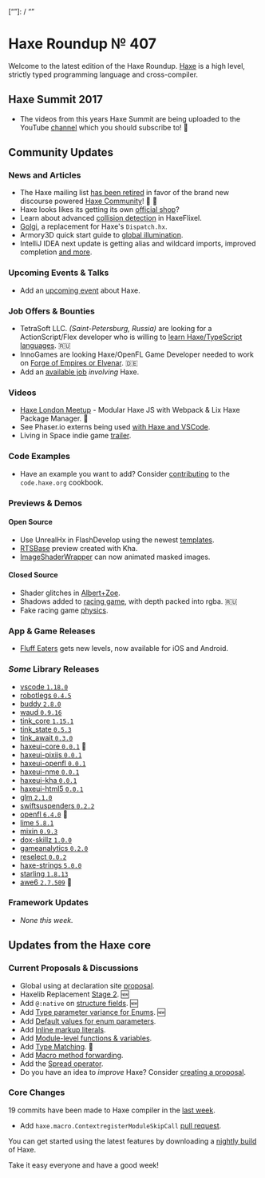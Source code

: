 [_template]: ../templates/roundup.html
[date]: / "2017-11-10 09:52:00"
[modified]: / "2017-11-10 10:23:00"
[published]: / "2017-11-10 12:00:00"
[description]: / "The latest news covering the Haxe community, featuring upcoming talks, the latest HaxeLib releases, game previews and lots more!"
[“”]: / “”

# Haxe Roundup № 407

Welcome to the latest edition of the Haxe Roundup. [Haxe](http://haxe.org/?utm_source=haxe.io) is a high level, strictly typed programming language and cross-compiler.

## Haxe Summit 2017

- The videos from this years Haxe Summit are being uploaded to the YouTube [channel](https://www.youtube.com/channel/UCGTson1aVohkJnbrqpNBXqg) which you should subscribe to! :tada:

## Community Updates

### News and Articles

- The Haxe mailing list [has been retired](https://groups.google.com/forum/#!topic/haxelang/HUxJrxSz6uA) in favor of the brand new discourse powered [Haxe Community](http://community.haxe.org/)! :wave: :star2:
- Haxe looks likes its getting its own [official shop](http://community.haxe.org/t/offical-shop/101/1)?
- Learn about advanced [collision detection](https://twitter.com/ohsat_games/status/927358382884970496) in HaxeFlixel.
- [Golgi](https://github.com/jdonaldson/golgi), a replacement for Haxe's `Dispatch.hx`.
- Armory3D quick start guide to [global illumination](https://twitter.com/luboslenco/status/928592073074278400).
- IntelliJ IDEA next update is getting alias and wildcard imports, improved completion [and more](https://twitter.com/mayakwd/status/928571216549548038).

### Upcoming Events & Talks

- Add an [upcoming event](https://github.com/skial/haxe.io/labels/events) about Haxe.

### Job Offers & Bounties

- TetraSoft LLC. _(Saint-Petersburg, Russia)_ are looking for a ActionScript/Flex developer who is willing to [learn Haxe/TypeScript languages](http://www.flasher.ru/forum/showthread.php?t=214635). :ru:
- InnoGames are looking Haxe/OpenFL Game Developer needed to work on [Forge of Empires or Elvenar](https://github.com/skial/haxe.io/issues/444). :de:
- Add an [available job](https://github.com/skial/haxe.io/labels/jobs) _involving_ Haxe.

### Videos

- [Haxe London Meetup](https://www.youtube.com/watch?v=CDGAUBEzo6Y) - Modular Haxe JS with Webpack & Lix Haxe Package Manager. :star2:
- See Phaser.io externs being used [with Haxe and VSCode](https://www.youtube.com/watch?v=ZSYxbMdu7iU).
- Living in Space indie game [trailer](https://twitter.com/eduardogrdev/status/926783026562060289).

### Code Examples

- Have an example you want to add? Consider [contributing](https://github.com/HaxeFoundation/code-cookbook#contributing-articles) to the `code.haxe.org` cookbook.

### Previews & Demos

#### Open Source

- Use UnrealHx in FlashDevelop using the newest [templates](https://twitter.com/d0oo0p/status/928185915452903424).
- [RTSBase](https://twitter.com/JohnDoughty6/status/927384865443590145) preview created with Kha.
- [ImageShaderWrapper](https://twitter.com/Nanjizal_net/status/928823037004337152) can now animated masked images.

#### Closed Source

- Shader glitches in [Albert+Zoe](https://twitter.com/appeau_studio/status/927595360259887105).
- Shadows added to [racing game](https://twitter.com/ryzzed/status/927339671276933120), with depth packed into rgba. :ru: 
- Fake racing game [physics](https://twitter.com/ryzzed/status/926566799998676993).

### App & Game Releases

- [Fluff Eaters](https://twitter.com/fluffeaters/status/927537339638759424) gets new levels, now available for iOS and Android.

### _Some_ Library Releases

- [vscode `1.18.0`](http://lib.haxe.org/p/vscode)
- [robotlegs `0.4.5`](http://lib.haxe.org/p/robotlegs)
- [buddy `2.8.0`](http://lib.haxe.org/p/buddy)
- [waud `0.9.16`](http://lib.haxe.org/p/waud)
- [tink_core `1.15.1`](http://lib.haxe.org/p/tink_core)
- [tink_state `0.5.3`](http://lib.haxe.org/p/tink_state)
- [tink_await `0.3.0`](http://lib.haxe.org/p/tink_await)
- [haxeui-core `0.0.1`](http://lib.haxe.org/p/haxeui-core) :star2:
- [haxeui-pixijs `0.0.1`](http://lib.haxe.org/p/haxeui-pixijs)
- [haxeui-openfl `0.0.1`](http://lib.haxe.org/p/haxeui-openfl)
- [haxeui-nme `0.0.1`](http://lib.haxe.org/p/haxeui-nme)
- [haxeui-kha `0.0.1`](http://lib.haxe.org/p/haxeui-kha)
- [haxeui-html5 `0.0.1`](http://lib.haxe.org/p/haxeui-html5)
- [glm `2.1.0`](http://lib.haxe.org/p/glm)
- [swiftsuspenders `0.2.2`](http://lib.haxe.org/p/swiftsuspenders)
- [openfl `6.4.0`](http://lib.haxe.org/p/openfl) :star2:
- [lime `5.8.1`](http://lib.haxe.org/p/lime)
- [mixin `0.9.3`](http://lib.haxe.org/p/mixin)
- [dox-skillz `1.0.0`](http://lib.haxe.org/p/dox-skillz)
- [gameanalytics `0.2.0`](http://lib.haxe.org/p/gameanalytics)
- [reselect `0.0.2`](http://lib.haxe.org/p/reselect)
- [haxe-strings `5.0.0`](http://lib.haxe.org/p/haxe-strings)
- [starling `1.8.13`](http://lib.haxe.org/p/starling)
- [awe6 `2.7.509`](http://lib.haxe.org/p/awe6) :star2:

### Framework Updates

- _None this week._

## Updates from the Haxe core

### Current Proposals & Discussions

- Global using at declaration site [proposal](https://github.com/HaxeFoundation/haxe-evolution/issues/35).
- Haxelib Replacement [Stage 2](https://github.com/HaxeFoundation/haxe-evolution/issues/34). :new:
- Add `@:native` on [structure fields](https://github.com/HaxeFoundation/haxe-evolution/pull/32). :new:
- Add [Type parameter variance for Enums](https://github.com/HaxeFoundation/haxe-evolution/pull/28). :new:
- Add [Default values for enum parameters](https://github.com/HaxeFoundation/haxe-evolution/issues/27).
- Add [Inline markup literals](https://github.com/HaxeFoundation/haxe-evolution/pull/26).
- Add [Module-level functions & variables](https://github.com/HaxeFoundation/haxe-evolution/pull/24).
- Add [Type Matching](https://github.com/HaxeFoundation/haxe-evolution/pull/20). :star2:
- Add [Macro method forwarding](https://github.com/HaxeFoundation/haxe-evolution/pull/18).
- Add the [Spread operator](https://github.com/HaxeFoundation/haxe-evolution/pull/7).
- Do you have an idea to _improve_ Haxe? Consider [creating a proposal].

### Core Changes

19 commits have been made to Haxe compiler in the [last week].

- Add `haxe.macro.ContextregisterModuleSkipCall` [pull request](https://github.com/HaxeFoundation/haxe/pull/6737).

You can get started using the latest features by downloading a [nightly build] of Haxe.

Take it easy everyone and have a good week!

[last week]: https://github.com/issues?utf8=%E2%9C%93&q=closed%3A2017-11-03..2017-11-10+org%3Ahaxefoundation+is%3Aclosed+
[nightly build]: http://build.haxe.org
[creating a proposal]: https://github.com/HaxeFoundation/haxe-evolution

